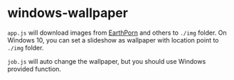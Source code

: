 # windows-wallpaper

`app.js` will download images from [EarthPorn](https://www.reddit.com/r/EarthPorn/) and others to `./img` folder.
On Windows 10, you can set a slideshow as wallpaper with location point to `./img` folder.

`job.js` will auto change the wallpaper, but you should use Windows provided function.
